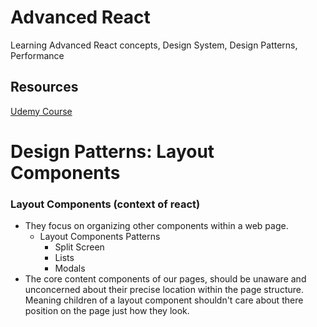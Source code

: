 # Advanced React

Learning Advanced React concepts, Design System, Design Patterns, Performance

## Resources

[Udemy Course](https://www.udemy.com/course/advanced-react)

# Design Patterns: Layout Components

### Layout Components (context of react)

- They focus on organizing other components within a web page.
  - Layout Components Patterns
    - Split Screen
    - Lists
    - Modals
- The core content components of our pages, should be unaware and unconcerned about their precise location within the page structure. Meaning children of a layout component shouldn't care about there position on the page just how they look.
